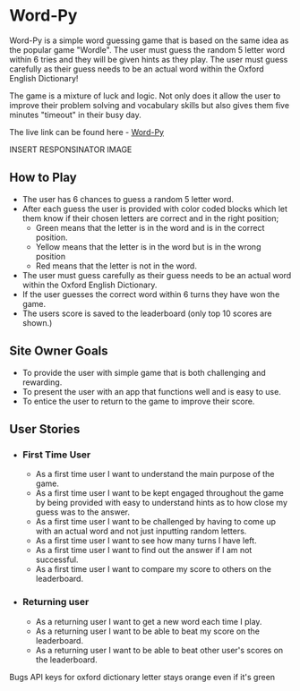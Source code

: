# Word-Py
Word-Py is a simple word guessing game that is based on the same idea as the popular game "Wordle". The user must guess the random 5 letter word within 6 tries and they will be given hints as they play. The user must guess carefully as their guess needs to be an actual word within the Oxford English Dictionary!

The game is a mixture of luck and logic. Not only does it allow the user to improve their problem solving and vocabulary skills but also gives them five minutes "timeout" in their busy day.  

The live link can be found here - [Word-Py](https://word-py.herokuapp.com/)

INSERT RESPONSINATOR IMAGE

## How to Play
- The user has 6 chances to guess a random 5 letter word.
- After each guess the user is provided with color coded blocks which let them know if their chosen letters are correct and in the right position;
  - Green means that the letter is in the word and is in the correct position.
  - Yellow means that the letter is in the word but is in the wrong position
  - Red means that the letter is not in the word. 
- The user must guess carefully as their guess needs to be an actual word within the Oxford English Dictionary.
- If the user guesses the correct word within 6 turns they have won the game. 
- The users score is saved to the leaderboard (only top 10 scores are shown.)

## Site Owner Goals
- To provide the user with simple game that is both challenging and rewarding.
- To present the user with an app that functions well and is easy to use. 
- To entice the user to return to the game to improve their score.

## User Stories

- ### First Time User
  - As a first time user I want to understand the main purpose of the game.
  - As a first time user I want to be kept engaged throughout the game by being provided with easy to understand hints as to how close my guess was to the answer.
  - As a first time user I want to be challenged by having to come up with an actual word and not just inputting random letters.
  - As a first time user I want to see how many turns I have left.
  - As a first time user I want to find out the answer if I am not successful.
  - As a first time user I want to compare my score to others on the leaderboard.

- ### Returning user
  - As a returning user I want to get a new word each time I play.
  - As a returning user I want to be able to beat my score on the leaderboard.
  - As a returning user I want to be able to beat other user's scores on the leaderboard.

Bugs
API keys for oxford dictionary
letter stays orange even if it's green